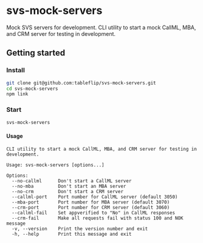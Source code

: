 # svs-mock-servers

Mock SVS servers for development. CLI utility to start a mock CallML, MBA, and CRM server for testing in development.

## Getting started

### Install

```sh
git clone git@github.com:tableflip/svs-mock-servers.git
cd svs-mock-servers
npm link
```

### Start

```sh
svs-mock-servers
```

#### Usage

```
CLI utility to start a mock CallML, MBA, and CRM server for testing in development.

Usage: svs-mock-servers [options...]

Options:
  --no-callml      Don't start a CallML server
  --no-mba         Don't start an MBA server
  --no-crm         Don't start a CRM server
  --callml-port    Port number for CallML server (default 3050)
  --mba-port       Port number for MBA server (default 3070)
  --crm-port       Port number for CRM server (default 3060)
  --callml-fail    Set appverified to "No" in CallML responses
  --crm-fail       Make all requests fail with status 100 and NOK message
  -v, --version    Print the version number and exit
  -h, --help       Print this message and exit
```